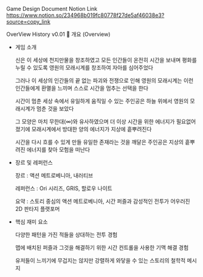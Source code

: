 Game Design Document Notion Link
https://www.notion.so/234968b019fc80778f27de5af46038e3?source=copy_link

OverView History
v0.01
🧭 개요 (Overview)

- 게임 소개
    
    신은 이 세상에 천지만물을 창조하였고 모든 인간들이 온전히 시간을 보내며 평화를 누릴 수 있도록 영원의 모래시계를 창조하여 자아를 심어주었다
    
    그러나 이 세상의 인간들의 끝 없는 파괴와 전쟁으로 인해 영원의 모래시계는 이런 인간들에게 환멸을 느끼며 스스로 시간을 멈추는 선택을 한다
    
    시간이 멈춘 세상 속에서 유일하게 움직일 수 있는 주인공은 하늘 위에서 영원의 모래시계가 멈춘 것을 보았다
    
    그 모양은 마치 무한대(∞)와 유사하였으며 더 이상 시간을 위한 에너지가 필요없어졌기에 모래시계에서 방대한 양의 에너지가 지상에 흩뿌려진다 
    
    시간을 다시 흐를 수 있게 만들 유일한 존재라는 것을 깨달은 주인공은 지상의 흩뿌려진 에너지를 찾아 모험을 떠난다
    
- 장르 및 레퍼런스
    
    장르 : 액션 메트로베니아, 내러티브
    
    레퍼런스 : Ori 시리즈, GRIS, 할로우 나이트
    
    요약 : 스토리 중심의 액션 메트로베니아, 시간 퍼즐과 감성적인 전투가 어우러진 2D 판타지 플랫포머
    
- 핵심 재미 요소
    
    다양한 패턴을 가진 적들을 상대하는 전투 경험
    
    맵에 배치된 퍼즐과 그것을 해결하기 위한 시간 컨트롤을 사용한 기맥 해결 경험
    
    유저들이 느끼기에 무겁지는 않지만 강렬하게 와닿을 수 있는 스토리의 철학적 메시지
